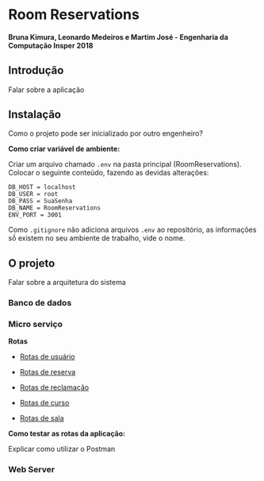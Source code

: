 # Room Reservations
#### Bruna Kimura, Leonardo Medeiros e Martim José - Engenharia da Computação Insper 2018

## Introdução
Falar sobre a aplicação

## Instalação
Como o projeto pode ser inicializado por outro engenheiro?

**Como criar variável de ambiente:**

Criar um arquivo chamado `.env` na pasta principal (RoomReservations). Colocar o seguinte conteúdo, fazendo as devidas alterações:

    DB_HOST = localhost
    DB_USER = root
    DB_PASS = SuaSenha
    DB_NAME = RoomReservations
    ENV_PORT = 3001

Como `.gitignore` não adiciona arquivos `.env` ao repositório, as informações sṍ existem no seu ambiente de trabalho, vide o nome. 

## O projeto
Falar sobre a arquitetura do sistema

### Banco de dados

### Micro serviço
**Rotas**
- [Rotas de usuário](../master/routes/user_route.md)

- [Rotas de reserva](../master/routes/reserva_route.md)

- [Rotas de reclamação](../master/routes/reclamacao_route.md)

- [Rotas de curso](../master/routes/curso_route.md)

- [Rotas de sala](../master/routes/sala_route.md)

**Como testar as rotas da aplicação:**

Explicar como utilizar o Postman

### Web Server




